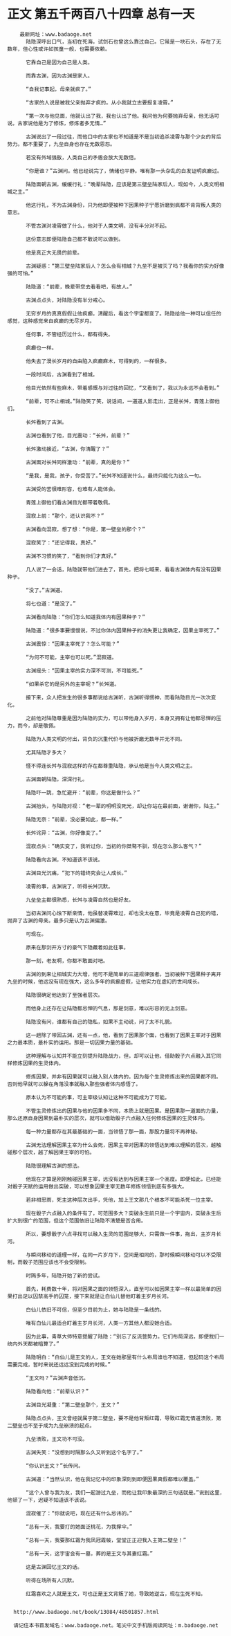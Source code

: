 # 正文 第五千两百八十四章 总有一天
        最新网址：www.badaoge.net
          陆隐深呼出口气，当初在死海，试剑石也曾这么靠过自己。它虽是一块石头，存在了无数年，但心性或许如孩童一般，也需要依赖。
      
          它靠自己是因为自己是人类。
      
          而靠古渊，因为古渊是家人。
      
          “自我记事起，母亲就疯了。”
      
          “古家的人说是被我父亲抛弃才疯的。从小我就立志要报复凌霄。”
      
          “第一次与他见面，他就认出了我，我也认出了他。我问他为何要抛弃母亲，他无话可说。古家说他是为了修炼，修炼者多无情…”
      
          古渊说出了一段过往，而他口中的古家也不知道是不是当初追杀凌霄与那个少女的背后势力。都不重要了，九垒自身也存在无数恩怨。
      
          若没有外域强敌，人类自己的矛盾会放大无数倍。
      
          “你是谁？”古渊问。他已经说完了，情绪也平静。唯有那一头杂乱的白发证明疯癫过。
      
          陆隐面朝古渊，缓缓行礼：“晚辈陆隐，应该是第三壁垒陆家后人，现如今，人类文明相城之主。”
      
          他这行礼，不为古渊身份，只为他即便被种下因果种子宁愿折磨到疯都不肯背叛人类的意志。
      
          不管古渊对凌霄做了什么，他对于人类文明，没有半分对不起。
      
          这份意志即便陆隐自己都不敢说可以做到。
      
          他是真正大无畏的前辈。
      
          古渊疑惑：“第三壁垒陆家后人？怎么会有相城？九垒不是被灭了吗？我看你的实力好像强的可怕。”
      
          陆隐道：“前辈，晚辈带您去看看吧，有故人。”
      
          古渊点点头，对陆隐没有半分戒心。
      
          无穷岁月的真真假假让他疯癫，清醒后，看这个宇宙都变了。陆隐给他一种可以信任的感觉，这种感觉来自疯癫的无尽岁月。
      
          任何事，不管经历过什么，都有得失。
      
          疯癫也一样。
      
          他失去了漫长岁月的自由陷入疯癫麻木，可得到的，一样很多。
      
          一段时间后，古渊看到了相城。
      
          他目光依然有些麻木，带着感慨与对过往的回忆，“又看到了，我以为永远不会看到。”
      
          “前辈，可不止相城。”陆隐笑了笑，说话间，一道道人影走出，正是长舛，青莲上御他们。
      
          长舛看到了古渊。
      
          古渊也看到了他，目光震动：“长舛，前辈？”
      
          长舛激动接近，“古渊，你清醒了？”
      
          古渊面对长舛同样激动：“前辈，真的是你？”
      
          “是我，是我，孩子，你受苦了。”长舛不知道说什么，最终只能化为这么一句。
      
          古渊受的苦很难形容，也难有人能体会。
      
          青莲上御他们看古渊目光都带着敬佩。
      
          混寂上前：“那个，还认识我不？”
      
          古渊看向混寂，想了想：“你是，第一壁垒的那个？”
      
          混寂笑了：“还记得我，真好。”
      
          古渊不习惯的笑了，“看到你们才真好。”
      
          几人说了一会话，陆隐就带他们进去了，首先，把将七喊来，看看古渊体内有没有因果种子。
      
          “没了。”古渊道。
      
          将七也道：“是没了。”
      
          古渊看向陆隐：“你们怎么知道我体内有因果种子？”
      
          陆隐道：“很多事要慢慢说，不过你体内因果种子的消失更让我确定，因果主宰死了。”
      
          古渊震惊：“因果主宰死了？怎么可能？”
      
          “为何不可能，主宰也可以死。”混寂道。
      
          古渊摇头：“因果主宰的实力深不可测，不可能死。”
      
          “如果杀它的是另外的主宰呢？”长舛道。
      
          接下来，众人把发生的很多事都说给古渊听，古渊听得愣神，而看陆隐目光一次次变化。
      
          之前他对陆隐尊重是因为陆隐的实力，可以带他身入岁月，本身又拥有让他都忌惮的压力，而今，却是敬佩。
      
          陆隐为人类文明的付出，背负的沉重代价与他被折磨无数年并无不同。
      
          尤其陆隐才多大？
      
          怪不得连长舛与混寂这样的存在都尊重陆隐，承认他是当今人类文明之主。
      
          古渊面朝陆隐，深深行礼。
      
          陆隐吓一跳，急忙避开：“前辈，你这是做什么？”
      
          古渊抬头，与陆隐对视：“老一辈的明明没死光，却让你站在最前面，谢谢你，陆主。”
      
          陆隐无奈：“前辈，没必要如此，都一样。”
      
          长舛诧异：“古渊，你好像变了。”
      
          混寂点头：“确实变了，我听过你，当初的你桀骜不驯，现在怎么那么客气？”
      
          陆隐看向古渊，不知道该不该说。
      
          古渊目光沉痛，“犯下的错终究会让人成长。”
      
          凌霄的事，古渊说了，听得长舛沉默。
      
          九垒垒主都很熟悉，长舛与凌霄自然也是好友。
      
          当初古渊问心烛下断亲情，他虽替凌霄难过，却也没太在意，毕竟是凌霄自己犯的错，抛弃了古渊的母亲。最多只是认为古渊偏激。
      
          可现在。
      
          原来在那剑开方寸的豪气下隐藏着如此往事。
      
          那一刻，老友啊，你都不敢面对吧。
      
          古渊的到来让相城实力大增，他可不是简单的三道规律强者。当初被种下因果种子离开九垒的时候，他远没有现在强大，这么多年的疯癫虚假，让他实力在虚幻的世间成长。
      
          陆隐很确定他达到了至强者层次。
      
          而他身上还存在让陆隐都忌惮的气息，那是剑意，难以形容的无上剑意。
      
          陆隐没有问，谁都有自己的隐私，如果不主动说，问了太不礼貌。
      
          这一趟除了带回古渊，还有一点，他，看到了因果那个面，也看到了因果主宰对于因果之力最本质，最朴实的运用。那是一切因果力量的基础。
      
          这种理解与认知并不能立刻提升陆隐战力，但，却可以让他，借助骰子六点融入其它同样修炼因果的生灵体内。
      
          修炼因果，并非有因果就可以融入别人体内的，因为每个生灵修炼出来的因果都不同。否则他早就可以躲在角落没事就融入那些强者体内感悟了。
      
          原本认为不可能的事，可主宰级认知让这种不可能成为了可能。
      
          不管生灵修炼出的因果与他的因果多不同，本质上就是因果。是因果那一道面的力量，那么还原自身因果到最朴实的层次，就可以借助骰子六点融入任何修炼因果的生灵体内。
      
          每一种力量都存在其最基础的一面，当领悟了那一面，那股力量将不再神秘。
      
          古渊无法理解因果主宰为什么会死，因果主宰对因果的领悟达到难以理解的层次，越触碰那个层次，越了解因果主宰的可怕。
      
          陆隐很理解古渊的想法。
      
          他现在才算是刚刚触碰因果主宰，远没有达到与因果主宰一个高度。即便如此，已经能对骰子天赋的运用做出突破，可以想象因果主宰无数年修炼领悟到底有多强大。
      
          若非相思雨，死主这种层次出手，凭他，加上王文那几个根本不可能杀死一位主宰。
      
          现在骰子六点融入的条件有了，可范围多大？突破永生前只是一个宇宙内，突破永生后扩大到很广的范围，但这个范围依旧让陆隐不清楚是否合用。
      
          所以，要想骰子六点寻找可以融入生灵的范围足够大，只需做一件事，拖出，主岁月长河。
      
          与瞬间移动的道理一样，在同一片岁月下，空间是相同的，那时候瞬间移动可以不受限制，而骰子范围应该也不会受限制。
      
          时隔多年，陆隐开始了新的尝试。
      
          首先，耗费数十年，将对因果之面的领悟深入，直至可以如因果主宰一样以最简单的因果打出足以囚禁高手的囚笼，接下来就是让白仙儿替他盯着主岁月长河。
      
          白仙儿依旧不可信，但至少目前为止，她与陆隐是一条线的。
      
          唯有白仙儿最适合盯着主岁月长河，人类一方其他人都没她合适。
      
          因为此事，青草大师特意提醒了陆隐：“别忘了反流营势力。它们布局深远，即便我们一统内外天都被暗算了。”
      
          陆隐明白：“白仙儿是王文的人，王文在她那里有什么布局谁也不知道，但起码这个布局需要完成，暂时来说还远远没到完成的时候。”
      
          “王文吗？”古渊声音低沉。
      
          陆隐看向他：“前辈认识？”
      
          古渊目光凝重：“第二壁垒那个，王文？”
      
          陆隐点点头，王文曾经就属于第二壁垒，要不是他背叛红霜，导致红霜无情道溃败，第二壁垒也不至于成为九垒崩溃的起点。
      
          九垒溃败，王文功不可没。
      
          古渊失笑：“没想到时隔那么久又听到这个名字了。”
      
          “你认识王文？”长传问。
      
          古渊道：“当然认识，他在我记忆中的印象深刻到即便因果真假都难以覆盖。”
      
          “这个人曾与我为友，我们一起游过九垒，而他让我印象最深的三句话就是。”说到这里，他顿了一下，迟疑不知道该不该说。
      
          混寂催了：“你就说吧，现在还有什么忌讳的。”
      
          “总有一天，我要打的她面泛桃花，为我撑伞。”
      
          “总有一天，我要那红霜为我凤冠霞帔，堂堂正正迎我入主第二壁垒！”
      
          “总有一天，这宇宙会有一墓，葬的是王文与其妻红霜。”
      
          这是古渊回忆王文的话。
      
          听得在场所有人沉默。
      
          红霜喜欢之人就是王文，可也正是王文背叛了她，导致她逆古，现在生死不知。
      
      
      http://www.badaoge.net/book/13084/48501857.html
      
      请记住本书首发域名：www.badaoge.net。笔尖中文手机版阅读网址：m.badaoge.net
